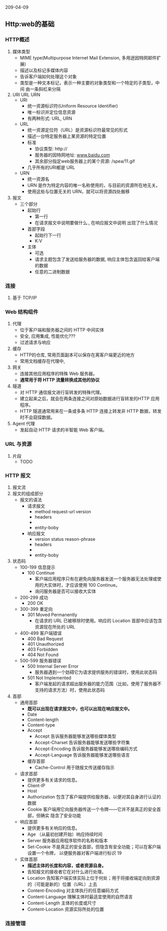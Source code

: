209-04-09

## Http:web的基础

### HTTP概述
1. 媒体类型
    - MIME type(Multipurpose Internet Mail Extension, 多用途因特网邮件扩展)
    - 描述以及标记多媒体内容
    - 告诉客户端如何处理这个对象
    - 类型是一种文本标记，表示一种主要的对象类型和一个特定的子类型，中间
      由一条斜杠来分隔
2. URI URL URN
    - URI
        - 统一资源标识符(Uniform Resource Identifier)
        - 唯一标识并定位信息资源
        - 有两种形式: URL, URN
    - URL
        - 统一资源定位符（URL）是资源标识符最常见的形式
        - 描述一台特定服务器上某资源的特定位置
        - 标准
            - 协议类型: http://
            - 服务器的因特网地址: www.baidu.com
            - 其余部分指定web服务器上的某个资源: /spea/11.gif
        - 几乎所有的URI都是 URL
    - URN
        - 统一资源名
        - URN 是作为特定内容的唯一名称使用的，与目前的资源所在地无关。
        - 使用这些与位置无关的 URN，就可以将资源四处搬移
3. 报文
    - 三个部分
        - 起始行
            - 第一行
            - 在请求报文中说明要做什么., 在响应报文中说明 出现了什么情况
        - 首部字段
            - 起始行下一行
            - K:V
        - 主体
            - 可选
            - 请求主题包含了发送给服务器的数据, 响应主体包含返回给客户端的数据
            - 任意的二进制数据 

### 连接
1. 基于 TCP/IP

### Web 结构组件
1. 代理
    - 位于客户端和服务器之间的 HTTP 中间实体
    - 安全, 应用集成, 性能优化???
    - 过滤请求与响应
2. 缓存
    - HTTP的仓库, 常用页面副本可以保存在离客户端更近的地方
    - 常用文档缓存在代理中, 
3. 网关
    - 连接其他应用程序的特殊 Web 服务器。
    - **通常用于将 HTTP 流量转换成其他的协议**
4. 隧道
   - 对 HTTP 通信报文进行盲转发的特殊代理。
   - 建立起来之后，就会在两条连接之间对原始数据进行盲转发的HTTP 应用程序。
   - HTTP 隧道通常用来在一条或多条 HTTP 连接上转发非 HTTP 数据，转发时不会窥探数据。
5. Agent 代理
    - 发起自动 HTTP 请求的半智能 Web 客户端。
    
    
### URL 与资源
1. 片段
    - TODO


### HTTP 报文
1. 报文流
2. 报文的组成部分
    - 报文的语法
        - 请求报文
            - method request-url version
            - headers
            -      
            - entity-boby            
        - 响应报文
            - version status reason-phrase
            - headers
            -
            - entity-boby
3. 状态码
    - 100-199 信息提示
        - 100 Continue
            - 客户端应用程序只有在避免向服务器发送一个服务器无法处理或使用的大实体时，才应该使用 100 Continue。
            - 询问服务器是否可以接收大实体
    - 200-299 成功
       - 200 OK
    - 300-399 重定向
        - 301 Moved Permanently 
            - 在请求的 URL 已被移除时使用。响应的 Location 首部中应该包含资源现在所处的 URL
    - 400-499 客户端错误
        - 400 Bad Request
        - 401 Unauthorized
        - 403 Forbidden
        - 404 Not Found
    - 500-599 服务器错误
        - 500 Internal Server Error 
            - 服务器遇到一个妨碍它为请求提供服务的错误时，使用此状态码
        - 501 Not Implemented 
            - 客户端发起的请求超出服务器的能力范围（比如，使用了服务器不支持的请求方法）时，使用此状态码
4. 首部
    - 通用首部
        - **既可以出现在请求报文中，也可以出现在响应报文中。**
        - Date
        - Content-length
        - Content-type
        - Accept
            - Accept 告诉服务器能够发送哪些媒体类型
            - Accept-Charset 告诉服务器能够发送哪些字符集
            - Accept-Encoding 告诉服务器能够发送哪些编码方式
            - Accept-Language 告诉服务器能够发送哪些语言
        - 缓存首部
            - Cache-Control 用于随报文传送缓存指示
    - 请求首部
        - 提供更多有关请求的信息。
        - Client-IP
        - Host
        - Authorization 包含了客户端提供给服务器，以便对其自身进行认证的数据
        - Cookie 客户端用它向服务器传送一个令牌——它并不是真正的安全首部，但确实
          隐含了安全功能 
    - 响应首部
        - 提供更多有关响应的信息。
        - Age （从最初创建开始）响应持续时间
        - Server 服务器应用程序软件的名称和版本
        - Set-Cookie 不是真正的安全首部，但隐含有安全功能；可以在客户端设置一个令牌，
          以便服务器对客户端进行标识 19
    - 实体首部
        - **描述主体的长度和内容，或者资源自身。**
        - 告知报文的接收者它在对什么进行处理。
        - Location 告知客户端实体实际上位于何处；用于将接收端定向到资源的（可能是新的）位置（URL）上去
        - Content-Encoding 对主体执行的任意编码方式
        - Content-Language 理解主体时最适宜使用的自然语言
        - Content-Length 主体的长度或尺寸
        - Content-Location 资源实际所处的位置
        
        
### 连接管理